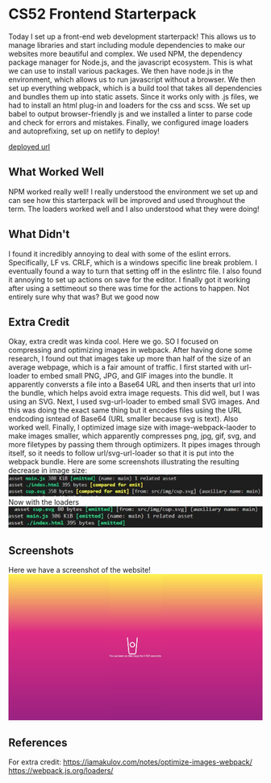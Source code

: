 # CS52 Frontend Starterpack

Today I set up a front-end web development starterpack! This allows us to manage libraries and start including module dependencies to make our websites more beautiful and complex. We used NPM, the dependency package manager for Node.js, and the javascript ecosystem. This is what we can use to install various packages. We then have node.js in the environment, which allows us to run javascript without a browser. We then set up everything webpack, which is a build tool that takes all dependencies and bundles them up into static assets. Since it works only with .js files, we had to install an html plug-in and loaders for the css and scss. We set up babel to output browser-friendly js and we installed a linter to parse code and check for errors and mistakes. Finally, we configured image loaders and autoprefixing, set up on netlify to deploy! 

[deployed url](http://url-if-deployed-here)

## What Worked Well
NPM worked really well! I really understood the environment we set up and can see how this starterpack will be improved and used throughout the term. The loaders worked well and I also understood what they were doing!

## What Didn't
I found it incredibly annoying to deal with some of the eslint errors. Specifically, LF vs. CRLF, which is a windows specific line break problem. I eventually found a way to turn that setting off in the eslintrc file. I also found it annoying to set up actions on save for the editor. I finally got it working after using a settimeout so there was time for the actions to happen. Not entirely sure why that was? But we good now

## Extra Credit
Okay, extra credit was kinda cool. Here we go. SO I focused on compressing and optimizing images in webpack. After having done some research, I found out that images take up more than half of the size of an average webpage, which is a fair amount of traffic. I first started with url-loader to embed small PNG, JPG, and GIF images into the bundle. It apparently conversts a file into a Base64 URL and then inserts that url into the bundle, which helps avoid extra image requests. This did well, but I was using an SVG. Next, I used svg-url-loader to embed small SVG images. And this was doing the exact same thing but it encodes files using the URL endcoding isntead of Base64 (URL smaller because svg is text). Also worked well. Finally, I optimized image size with image-webpack-laoder to make images smaller, which apparently compresses png, jpg, gif, svg, and more filetypes by passing them through optimizers. It pipes images through itself, so it needs to follow url/svg-url-loader so that it is put into the webpack bundle. Here are some screenshots illustrating the resulting decrease in image size:
![image info](./src/img/ss2.JPG)
Now with the loaders
![image info](./src/img/ss3.JPG)

## Screenshots
Here we have a screenshot of the website!
![image info](./src/img/ss4.JPG)

## References
For extra credit:
https://iamakulov.com/notes/optimize-images-webpack/
https://webpack.js.org/loaders/

